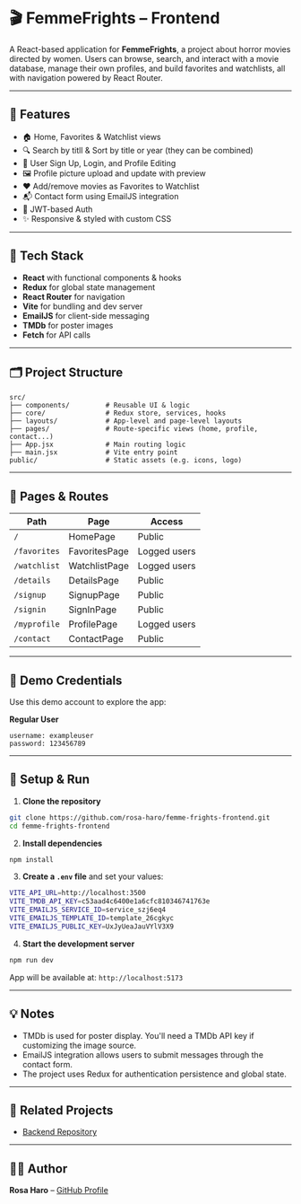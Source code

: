 
# 🎬 FemmeFrights – Frontend

A React-based application for **FemmeFrights**, a project about horror movies directed by women. Users can browse, search, and interact with a movie database, manage their own profiles, and build favorites and watchlists, all with navigation powered by React Router.

---

## 🌟 Features

- 🏠 Home, Favorites & Watchlist views
- 🔍 Search by titll & Sort by title or year (they can be combined)
- 💾 User Sign Up, Login, and Profile Editing
- 🖼️ Profile picture upload and update with preview
- ❤️ Add/remove movies as Favorites to Watchlist
- 📬 Contact form using EmailJS integration
- 🔐 JWT-based Auth
- ✨ Responsive & styled with custom CSS

---

## 🔧 Tech Stack

- **React** with functional components & hooks
- **Redux** for global state management
- **React Router** for navigation
- **Vite** for bundling and dev server
- **EmailJS** for client-side messaging
- **TMDb** for poster images
- **Fetch** for API calls

---

## 🗂️ Project Structure

```
src/
├── components/         # Reusable UI & logic
├── core/               # Redux store, services, hooks
├── layouts/            # App-level and page-level layouts
├── pages/              # Route-specific views (home, profile, contact...)
├── App.jsx             # Main routing logic
├── main.jsx            # Vite entry point
public/                 # Static assets (e.g. icons, logo)
```

---

## 📌 Pages & Routes

| Path            | Page                     | Access       |
|-----------------|--------------------------|--------------|
| `/`             | HomePage                 | Public       |
| `/favorites`    | FavoritesPage            | Logged users |
| `/watchlist`    | WatchlistPage            | Logged users |
| `/details`      | DetailsPage              | Public       |
| `/signup`       | SignupPage               | Public       |
| `/signin`       | SignInPage               | Public       |
| `/myprofile`    | ProfilePage              | Logged users |
| `/contact`      | ContactPage              | Public       |

---

## 🧪 Demo Credentials

Use this demo account to explore the app:

**Regular User**
```
username: exampleuser
password: 123456789
```

---

## 🔧 Setup & Run

1. **Clone the repository**
```bash
git clone https://github.com/rosa-haro/femme-frights-frontend.git
cd femme-frights-frontend
```

2. **Install dependencies**
```bash
npm install
```

3. **Create a `.env` file** and set your values:
```bash
VITE_API_URL=http://localhost:3500
VITE_TMDB_API_KEY=c53aad4c6400e1a6cfc810346741763e
VITE_EMAILJS_SERVICE_ID=service_szj6eq4
VITE_EMAILJS_TEMPLATE_ID=template_26cgkyc
VITE_EMAILJS_PUBLIC_KEY=UxJyUeaJauVYlV3X9
```

4. **Start the development server**
```bash
npm run dev
```

App will be available at: `http://localhost:5173`

---

## 💡 Notes

- TMDb is used for poster display. You'll need a TMDb API key if customizing the image source.
- EmailJS integration allows users to submit messages through the contact form.
- The project uses Redux for authentication persistence and global state.

---

## 🔗 Related Projects

- [Backend Repository](https://github.com/rosa-haro/femme-frights-backend)

---

## 👩‍💻 Author

**Rosa Haro** – [GitHub Profile](https://github.com/rosa-haro)

